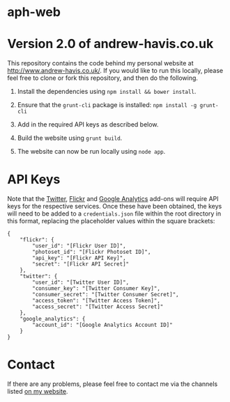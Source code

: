 
# aph-web
Version 2.0 of andrew-havis.co.uk
=======

This repository contains the code behind my personal website at http://www.andrew-havis.co.uk/. If you would like to run this locally, please feel free to clone or fork this repository, and then do the following.

1. Install the dependencies using `npm install && bower install`.

2. Ensure that the `grunt-cli` package is installed: `npm install -g grunt-cli`

3. Add in the required API keys as described below.

4. Build the website using `grunt build`.

5. The website can now be run locally using `node app`.


API Keys
========

Note that the [Twitter](https://apps.twitter.com/), [Flickr](https://www.flickr.com/services/api/misc.api_keys.html) and [Google Analytics](https://analytics.google.com/) add-ons will require API keys for the respective services. Once these have been obtained, the keys will need to be added to a `credentials.json` file within the root directory in this format, replacing the placeholder values within the square brackets:

    {
        "flickr": {
            "user_id": "[Flickr User ID]",
            "photoset_id": "[Flickr Photoset ID]",
            "api_key": "[Flickr API Key]",
            "secret": "[Flickr API Secret]"
        },
        "twitter": {
            "user_id": "[Twitter User ID]",
            "consumer_key": "[Twitter Consumer Key]",
            "consumer_secret": "[Twitter Consumer Secret]",
            "access_token": "[Twitter Access Token]",
            "access_secret": "[Twitter Access Secret]"
        },
        "google_analytics": {
            "account_id": "[Google Analytics Account ID]"
        }
    }

Contact
=======

If there are any problems, please feel free to contact me via the channels listed [on my website](https://www.andrew-havis.co.uk/).
